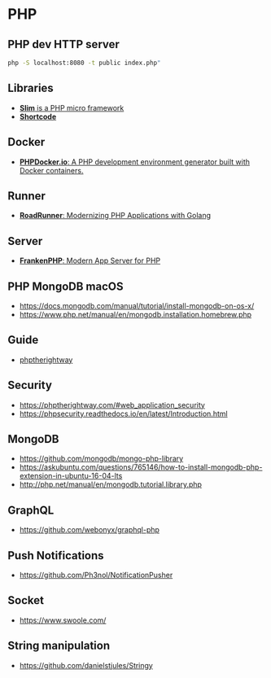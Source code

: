 # PHP

## PHP dev HTTP server

```sh
php -S localhost:8080 -t public index.php"
```

## Libraries

- [**Slim** is a PHP micro framework](https://www.slimframework.com/)
- [**Shortcode**](https://github.com/thunderer/Shortcode)

## Docker

- [**PHPDocker.io**: A PHP development environment generator built with Docker containers.](https://phpdocker.io/)

## Runner

- [**RoadRunner**: Modernizing PHP Applications with Golang](https://roadrunner.dev/)

## Server

- [**FrankenPHP**: Modern App Server for PHP](https://github.com/dunglas/frankenphp)

## PHP MongoDB macOS

- https://docs.mongodb.com/manual/tutorial/install-mongodb-on-os-x/
- https://www.php.net/manual/en/mongodb.installation.homebrew.php

## Guide

- [phptherightway](https://phptherightway.com/)

## Security

- https://phptherightway.com/#web_application_security
- https://phpsecurity.readthedocs.io/en/latest/Introduction.html

## MongoDB

- https://github.com/mongodb/mongo-php-library
- https://askubuntu.com/questions/765146/how-to-install-mongodb-php-extension-in-ubuntu-16-04-lts
- http://php.net/manual/en/mongodb.tutorial.library.php

## GraphQL

- https://github.com/webonyx/graphql-php

## Push Notifications

- https://github.com/Ph3nol/NotificationPusher

## Socket

- https://www.swoole.com/

## String manipulation

- https://github.com/danielstjules/Stringy
